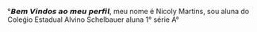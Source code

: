 °𝘽𝙚𝙢 𝙑𝙞𝙣𝙙𝙤𝙨 𝙖𝙤 𝙢𝙚𝙪 𝙥𝙚𝙧𝙛𝙞𝙡,
meu nome é Nicoly Martins,
sou aluna do Coleǵio Estadual Alvino Schelbauer
aluna 1° série A°
